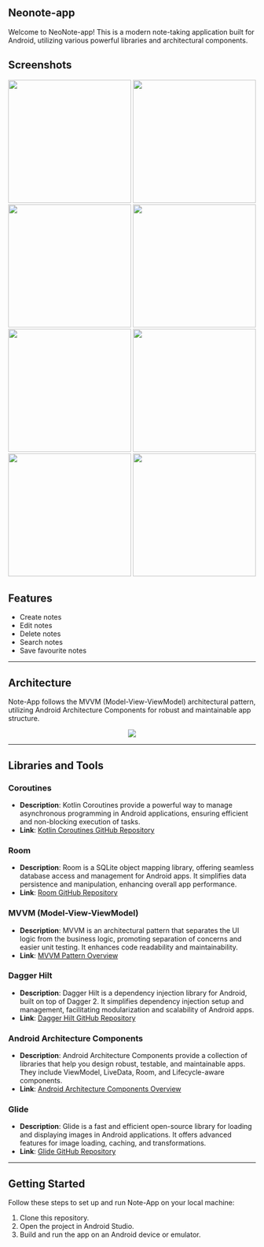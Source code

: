 ## Neonote-app

Welcome to NeoNote-app! This is a modern note-taking application built for Android, utilizing various powerful libraries and architectural components.

## Screenshots
<img src="https://imgur.com/AkkGEtt.png" width="250"> <img src="https://imgur.com/ZlqYvQD.png" width="250">
<img src="https://imgur.com/8kXCDQe.png" width="250"> <img src="https://imgur.com/yFfOrfw.png" width="250">
<img src="https://imgur.com/oiEVKmc.png" width="250"> <img src="https://imgur.com/n8uTb1Y.png" width="250">
<img src="https://imgur.com/leVomQV.png" width="250"> <img src="https://imgur.com/OnAgv75.png" width="250">

## Features
- Create notes
- Edit notes
- Delete notes
- Search notes
- Save favourite notes
  
---

## Architecture
Note-App follows the MVVM (Model-View-ViewModel) architectural pattern, utilizing Android Architecture Components for robust and maintainable app structure.
<p align="center">
<img src="https://th.bing.com/th/id/OIP.RboNE1JcU4rpMKiEA-4mAgHaFj?rs=1&pid=ImgDetMain.png"  />  
</p>

---

## Libraries and Tools

### Coroutines
- **Description**: Kotlin Coroutines provide a powerful way to manage asynchronous programming in Android applications, ensuring efficient and non-blocking execution of tasks.
- **Link**: [Kotlin Coroutines GitHub Repository](https://github.com/Kotlin/kotlinx.coroutines)

### Room
- **Description**: Room is a SQLite object mapping library, offering seamless database access and management for Android apps. It simplifies data persistence and manipulation, enhancing overall app performance.
- **Link**: [Room GitHub Repository](https://developer.android.com/topic/libraries/architecture/room)

### MVVM (Model-View-ViewModel)
- **Description**: MVVM is an architectural pattern that separates the UI logic from the business logic, promoting separation of concerns and easier unit testing. It enhances code readability and maintainability.
- **Link**: [MVVM Pattern Overview](https://developer.android.com/jetpack/guide)

### Dagger Hilt
- **Description**: Dagger Hilt is a dependency injection library for Android, built on top of Dagger 2. It simplifies dependency injection setup and management, facilitating modularization and scalability of Android apps.
- **Link**: [Dagger Hilt GitHub Repository](https://dagger.dev/hilt/)

### Android Architecture Components
- **Description**: Android Architecture Components provide a collection of libraries that help you design robust, testable, and maintainable apps. They include ViewModel, LiveData, Room, and Lifecycle-aware components.
- **Link**: [Android Architecture Components Overview](https://developer.android.com/topic/libraries/architecture)

### Glide
- **Description**: Glide is a fast and efficient open-source library for loading and displaying images in Android applications. It offers advanced features for image loading, caching, and transformations.
- **Link**: [Glide GitHub Repository](https://github.com/bumptech/glide)
  
---

## Getting Started
Follow these steps to set up and run Note-App on your local machine:

1. Clone this repository.
2. Open the project in Android Studio.
3. Build and run the app on an Android device or emulator.

